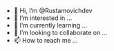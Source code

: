 - 👋 Hi, I’m @Rustamovichdev
- 👀 I’m interested in ...
- 🌱 I’m currently learning ...
- 💞️ I’m looking to collaborate on ...
- 📫 How to reach me ...

<!---
Rustamovichdev/Rustamovichdev is a ✨ special ✨ repository because its `README.md` (this file) appears on your GitHub profile.
You can click the Preview link to take a look at your changes.
--->
